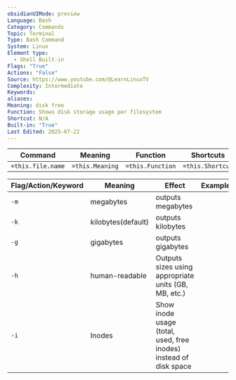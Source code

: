 ```yaml
---
obsidianUIMode: preview
Language: Bash
Category: Commands
Topic: Terminal
Type: Bash Command
System: Linux
Element type:
  - Shell Built-in
Flags: "True"
Actions: "False"
Source: https://www.youtube.com/@LearnLinuxTV
Complexity: Intermediate
Keywords: 
aliases: 
Meaning: disk free
Function: Shows disk storage usage per filesystem
Shortcut: N/A
Built-in: "True"
Last Edited: 2025-07-22
---
```


| Command           | Meaning         | Function         | Shortcuts        |
| ----------------- | --------------- | ---------------- | ---------------- |
| `=this.file.name` | `=this.Meaning` | `=this.Function` | `=this.Shortcut` |

| Flag/Action/Keyword | Meaning            | Effect                                                            | Example |
| ------------------- | ------------------ | ----------------------------------------------------------------- | ------- |
| `-m`                | megabytes          | outputs megabytes                                                 |         |
| `-k`                | kilobytes(default) | outputs kilobytes                                                 |         |
| `-g`                | gigabytes          | outputs gigabytes                                                 |         |
| `-h`                | human-readable     | Outputs sizes using appropriate units (GB, MB, etc.)              |         |
| `-i`                | Inodes             | Show inode usage (total, used, free inodes) instead of disk space |         |
